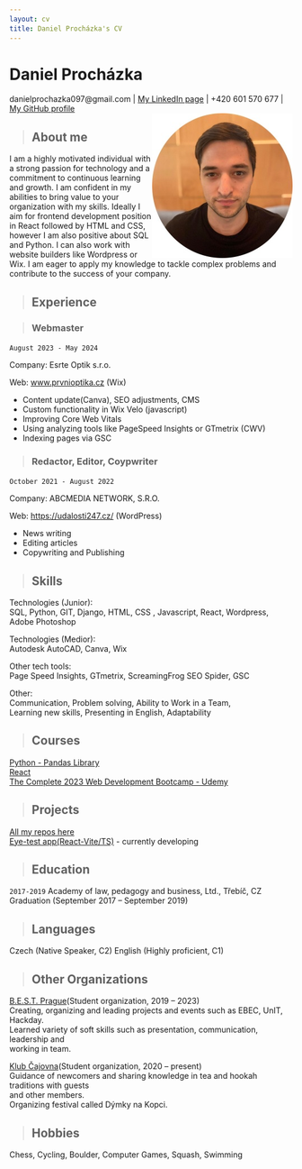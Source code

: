 ```yaml
---
layout: cv
title: Daniel Procházka's CV
---
```

# Daniel Procházka

<div id="webaddress">
danielprochazka097@gmail.com
| <a href="https://www.linkedin.com/in/daniel-procházka-450a5722a/">My LinkedIn page</a>
    | +420 601 570 677
       | <a href="https://github.com/Obi-Dan66">My GitHub profile</a>
</div>

<img src="images\Dan.jpg" align="right" width="250" height="257">

> ## About me

I am a highly motivated individual with a strong passion
for technology and a commitment to continuous learning and growth.
I am confident in my abilities to bring value to your organization
with my skills. Ideally I aim for frontend development position in React
followed by HTML and CSS, however I am also positive about SQL and Python.
I can also work with website builders like Wordpress or Wix.
I am eager to apply my knowledge to tackle complex problems and contribute
to the success of your company.

> ## Experience

>### Webmaster
`August 2023 - May 2024`

Company: Esrte Optik s.r.o.

Web: www.prvnioptika.cz (Wix)

* Content update(Canva), SEO adjustments, CMS
* Custom functionality in Wix Velo (javascript)
* Improving Core Web Vitals
* Using analyzing tools like PageSpeed Insights or GTmetrix (CWV)
* Indexing pages via GSC 

>### Redactor, Editor, Coypwriter
`October 2021 - August 2022`

Company: ABCMEDIA NETWORK, S.R.O.

Web: https://udalosti247.cz/ (WordPress)

* News writing 
* Editing articles 
* Copywriting and Publishing

> ## Skills

Technologies (Junior):\
SQL, Python, GIT, Django, HTML, CSS , Javascript, React, Wordpress,\
Adobe Photoshop

Technologies (Medior):\
Autodesk AutoCAD, Canva, Wix

Other tech tools:\
Page Speed Insights, GTmetrix, ScreamingFrog SEO Spider, GSC 

Other:\
Communication, Problem solving, Ability to Work in a Team, \
Learning new skills, Presenting in English, Adaptability

> ## Courses
<a href="https://edu.sh.cvut.cz/kurz-pandas-spracovani-dat-v-python/">Python - Pandas Library</a>\
<a href="https://edu.sh.cvut.cz/kurz-react/">React</a>\
<a href="https://www.udemy.com/course/the-complete-web-development-bootcamp/learn/lecture/12638830#overview">The Complete 2023 Web Development Bootcamp - Udemy</a>


> ## Projects
<a href="https://github.com/Obi-Dan66?tab=repositories">All my repos here</a>\
<a href="https://github.com/Obi-Dan66/eye-test-deploy">Eye-test app(React-Vite/TS)</a> - currently developing


> ## Education

`2017-2019`
Academy of law, pedagogy and business, Ltd., Třebíč, CZ\
Graduation (September 2017 – September 2019)

> ## Languages
Czech (Native Speaker, C2)
English (Highly proficient, C1)

> ## Other Organizations

[B.E.S.T. Prague](https://bestprague.cz/)(Student organization, 2019 – 2023)\
    Creating, organizing and leading projects and events such as EBEC, UnIT, Hackday.\
    Learned variety of soft skills such as presentation, communication, leadership and\
    working in team.

[Klub Čajovna](https://klubcajovna.cz/)(Student organization, 2020 – present)\
    Guidance of newcomers and sharing knowledge in tea and hookah traditions with guests\
    and other members.\
    Organizing festival called Dýmky na Kopci.

> ## Hobbies
Chess, Cycling, Boulder, Computer Games, Squash, Swimming